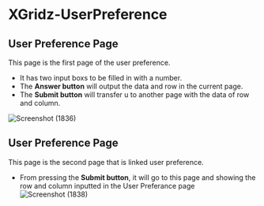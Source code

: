 # XGridz-UserPreference
## User Preference Page
This page is the first page of the user preference.
* It has two input boxs to be filled in with a number.
* The **Answer button** will output the data and row in the current page.
* The **Submit button** will transfer u to another page with the data of row and column.

![Screenshot (1836)](https://user-images.githubusercontent.com/60022074/96654478-3ecceb00-12f0-11eb-82a7-ee710622e6f2.png)

## User Preference Page
This page is the second page that is linked user preference.
* From pressing the **Submit button**, it will go to this page and showing the row and column inputted in the User Preferance page
![Screenshot (1838)](https://user-images.githubusercontent.com/60022074/96655491-7b99e180-12f2-11eb-911b-8f4b41c8bf23.png)
